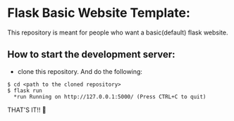 # Flask Basic Website Template:

This repository is meant for people who want a basic(default) flask website.

## How to start the development server:

- clone this repository. And do the following:
```
$ cd <path to the cloned repository>
$ flask run
  *run Running on http://127.0.0.1:5000/ (Press CTRL+C to quit) 
```

THAT'S IT!! :partying_face:

